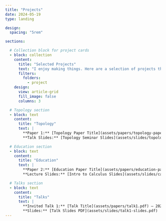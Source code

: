 ```yaml
---
title: "Projects"
date: 2024-05-19
type: landing

design:
  spacing: "5rem"

sections:

  # Collection block for project cards
  - block: collection
    content:
      title: "Selected Projects"
      text: "I enjoy making things. Here are a selection of projects that I have worked on over the years."
      filters:
        folders:
          - project
    design:
      view: article-grid
      fill_image: false
      columns: 3

  # Topology section
  - block: text
    content:
      title: "Topology"
      text: |
        **Paper 1:** [Topology Paper Title](assets/papers/topology-paper.pdf) – 2023  
        **Talk Slides:** [Topology Seminar Slides](assets/slides/topology-seminar.pdf)

  # Education section
  - block: text
    content:
      title: "Education"
      text: |
        **Paper 2:** [Education Paper Title](assets/papers/education-paper.pdf) – 2024  
        **Lecture Slides:** [Intro to Calculus Slides](assets/slides/calculus-intro.pdf)

  # Talks section
  - block: text
    content:
      title: "Talks"
      text: |
        **Invited Talk 1:** [Talk Title](assets/papers/talk1.pdf) – 2025  
        **Slides:** [Talk Slides PDF](assets/slides/talk1-slides.pdf)
---
```



